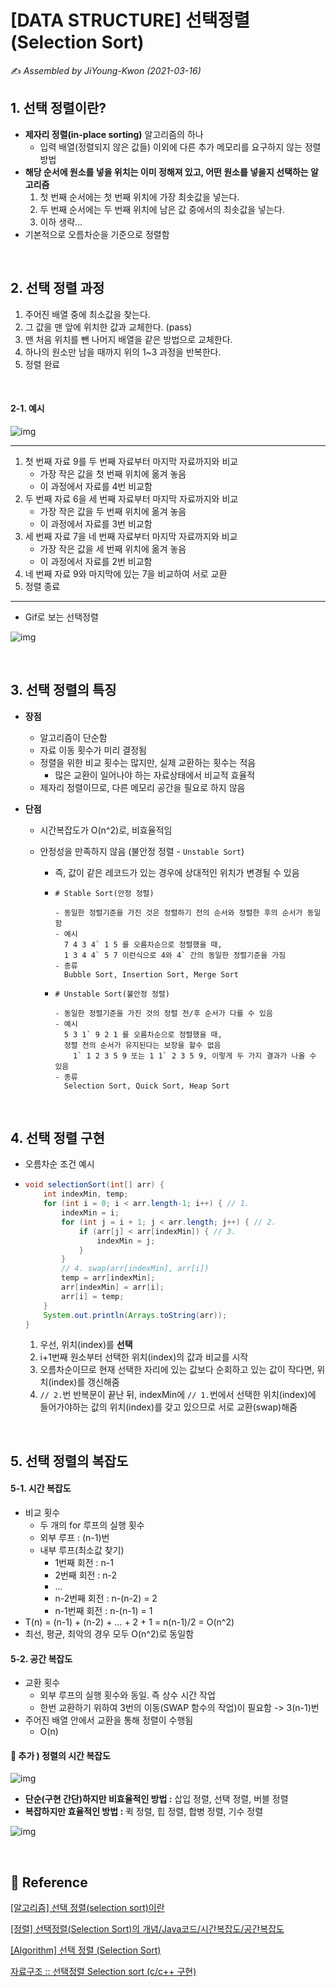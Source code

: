 # [DATA STRUCTURE] 선택정렬(Selection Sort)

:writing_hand: *Assembled by JiYoung-Kwon (2021-03-16)* 



## 1. 선택 정렬이란?

- **제자리 정렬(in-place sorting)** 알고리즘의 하나
  - 입력 배열(정렬되지 않은 값들) 이외에 다른 추가 메모리를 요구하지 않는 정렬 방법
- **해당 순서에 원소를 넣을 위치는 이미 정해져 있고, 어떤 원소를 넣을지 선택하는 알고리즘**
  1. 첫 번째 순서에는 첫 번째 위치에 가장 최솟값을 넣는다.
  2. 두 번째 순서에는 두 번째 위치에 남은 값 중에서의 최솟값을 넣는다.
  3. 이하 생략…
- 기본적으로 오름차순을 기준으로 정렬함

<br/>

## 2. 선택 정렬 과정

1. 주어진 배열 중에 최소값을 찾는다.
2. 그 값을 맨 앞에 위치한 값과 교체한다. (pass)
3. 맨 처음 위치를 뺀 나머지 배열을 같은 방법으로 교체한다.
4. 하나의 원소만 남을 때까지 위의 1~3 과정을 반복한다.
5. 정렬 완료

<br/>

#### 2-1. 예시

![img](https://blog.kakaocdn.net/dn/vVwkP/btqBYf8Bp5U/o7DFDqpjMmDolg3BkZIQr1/img.png)

***

1. 첫 번째 자료 9를 두 번째 자료부터 마지막 자료까지와 비교
   * 가장 작은 값을 첫 번째 위치에 옮겨 놓음
   * 이 과정에서 자료를 4번 비교함
2. 두 번째 자료 6을 세 번째 자료부터 마지막 자료까지와 비교
   * 가장 작은 값을 두 번째 위치에 옮겨 놓음
   * 이 과정에서 자료를 3번 비교함
3. 세 번째 자료 7을 네 번째 자료부터 마지막 자료까지와 비교
   * 가장 작은 값을 세 번째 위치에 옮겨 놓음
   * 이 과정에서 자료를 2번 비교함
4. 네 번째 자료 9와 마지막에 있는 7을 비교하여 서로 교환
5. 정렬 종료

***

* Gif로 보는 선택정렬

![img](https://blog.kakaocdn.net/dn/bekAxf/btqBWrh1Sjl/AAVyKUtExiy6pdwfbhgR3k/img.gif)

<br/>

## 3. 선택 정렬의 특징

* **장점**

  - 알고리즘이 단순함
  - 자료 이동 횟수가 미리 결정됨
  - 정렬을 위한 비교 횟수는 많지만, 실제 교환하는 횟수는 적음
    - 많은 교환이 일어나야 하는 자료상태에서 비교적 효율적
  - 제자리 정렬이므로, 다른 메모리 공간을 필요로 하지 않음

* **단점**

  - 시간복잡도가 O(n^2)로, 비효율적임

  - 안정성을 만족하지 않음 (불안정 정렬 - `Unstable Sort`)

    - 즉, 값이 같은 레코드가 있는 경우에 상대적인 위치가 변경될 수 있음

    - ```
      # Stable Sort(안정 정렬)
      
      - 동일한 정렬기준을 가진 것은 정렬하기 전의 순서와 정렬한 후의 순서가 동일함
      - 예시
      	7 4 3 4` 1 5 를 오름차순으로 정렬했을 때,
      	1 3 4 4` 5 7 이런식으로 4와 4` 간의 동일한 정렬기준을 가짐
      - 종류
        Bubble Sort, Insertion Sort, Merge Sort
      ```

    - ```
      # Unstable Sort(불안정 정렬)
      
      - 동일한 정렬기준을 가진 것의 정렬 전/후 순서가 다를 수 있음
      - 예시
      	5 3 1` 9 2 1 를 오름차순으로 정렬했을 때, 
      	정렬 전의 순서가 유지된다는 보장을 할수 없음
          1` 1 2 3 5 9 또는 1 1` 2 3 5 9, 이렇게 두 가지 결과가 나올 수 있음
      - 종류
      	Selection Sort, Quick Sort, Heap Sort
      ```


<br/>

## 4. 선택 정렬 구현

* 오름차순 조건 예시

* ```java
  void selectionSort(int[] arr) {
      int indexMin, temp; 
      for (int i = 0; i < arr.length-1; i++) { // 1.
          indexMin = i; 
          for (int j = i + 1; j < arr.length; j++) { // 2.
              if (arr[j] < arr[indexMin]) { // 3.
                  indexMin = j; 
              }
          } 
          // 4. swap(arr[indexMin], arr[i]) 
          temp = arr[indexMin]; 
          arr[indexMin] = arr[i]; 
          arr[i] = temp; 
      } 
      System.out.println(Arrays.toString(arr)); 
  }
  ```

  1. 우선, 위치(index)를 **선택**
  2. i+1번째 원소부터 선택한 위치(index)의 값과 비교를 시작
  3. 오름차순이므로 현재 선택한 자리에 있는 값보다 순회하고 있는 값이 작다면, 위치(index)를 갱신해줌
  4. `// 2.`번 반복문이 끝난 뒤, indexMin에 `// 1.`번에서 선택한 위치(index)에 들어가야하는 값의 위치(index)를 갖고 있으므로 서로 교환(swap)해줌

<br/>

## 5. 선택 정렬의 복잡도

#### 5-1. 시간 복잡도

- 비교 횟수
  - 두 개의 for 루프의 실행 횟수
  - 외부 루프 : (n-1)번
  - 내부 루프(최소값 찾기) 
    - 1번째 회전 : n-1
    - 2번째 회전 : n-2
    - ...
    - n-2번째 회전 : n-(n-2)  = 2
    - n-1번째 회전 : n-(n-1) = 1
- T(n) = (n-1) + (n-2) + … + 2 + 1 = n(n-1)/2 = O(n^2)
- 최선, 평균, 최악의 경우 모두 O(n^2)로 동일함

#### 5-2. 공간 복잡도

* 교환 횟수
  * 외부 루프의 실행 횟수와 동일. 즉 상수 시간 작업
  * 한번 교환하기 위하여 3번의 이동(SWAP 함수의 작업)이 필요함 -> 3(n-1)번
* 주어진 배열 안에서 교환을 통해 정렬이 수행됨
  * O(n)



#### :pushpin: 추가 ) 정렬의 시간 복잡도

![img](https://blog.kakaocdn.net/dn/TljF4/btqBYvpMt0m/KHsoZfoTPISLxNVZhsBWg1/img.png)

- **단순(구현 간단)하지만 비효율적인 방법 :** 삽입 정렬, 선택 정렬, 버블 정렬
- **복잡하지만 효율적인 방법 :** 퀵 정렬, 힙 정렬, 합병 정렬, 기수 정렬

![img](https://t1.daumcdn.net/cfile/tistory/996A5E3B5AE4201F1F)



<br/>

## :page_with_curl: Reference

[[알고리즘] 선택 정렬(selection sort)이란](https://gmlwjd9405.github.io/2018/05/06/algorithm-selection-sort.html)

[[정렬] 선택정렬(Selection Sort)의 개념/Java코드/시간복잡도/공간복잡도](https://devuna.tistory.com/28)

[[Algorithm] 선택 정렬 (Selection Sort)](https://donis-note.medium.com/algorithm-%EC%84%A0%ED%83%9D-%EC%A0%95%EB%A0%AC-selection-sort-375351d5c1dc)

[자료구조 :: 선택정렬 Selection sort (c/c++ 구현)](https://hongku.tistory.com/146)